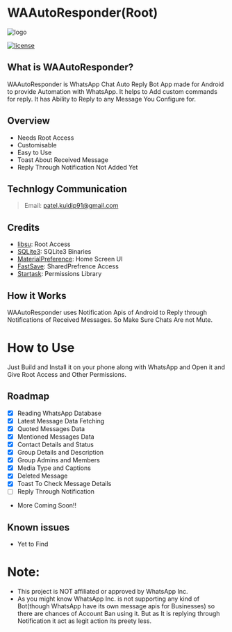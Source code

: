 # WAAutoResponder(Root)
![logo][0]

[![license](https://img.shields.io/badge/license-GPL%20(%3E%3D%202)-blue.svg?style=flat)](https://github.com/kp7742/WAAutoResponder-Root/blob/master/LICENSE)

## What is WAAutoResponder?
WAAutoResponder is WhatsApp Chat Auto Reply Bot App made for Android to provide Automation with WhatsApp. It helps to Add custom commands for reply. It has Ability to Reply to any Message You Configure for.

## Overview

- Needs Root Access
- Customisable
- Easy to Use
- Toast About Received Message
- Reply Through Notification Not Added Yet

## Technlogy Communication
> Email: patel.kuldip91@gmail.com

## Credits 

- [libsu](https://github.com/topjohnwu/libsu): Root Access
- [SQLite3](https://github.com/EXALAB/sqlite3-android): SQLite3 Binaries
- [MaterialPreference](https://github.com/anggrayudi/MaterialPreference): Home Screen UI
- [FastSave](https://github.com/yehiahd/FastSave-Android): SharedPrefrence Access
- [Startask](https://github.com/illiashenkoo/startask-permissions): Permissions Library

## How it Works

WAAutoResponder uses Notification Apis of Android to Reply through Notifications of Received Messages. So Make Sure Chats Are not Mute.

# How to Use

Just Build and Install it on your phone along with WhatsApp and Open it and Give Root Access and Other Permissions.

## Roadmap
- [x] Reading WhatsApp Database
- [x] Latest Message Data Fetching
- [x] Quoted Messages Data
- [x] Mentioned Messages Data
- [x] Contact Details and Status
- [x] Group Details and Description
- [x] Group Admins and Members
- [x] Media Type and Captions
- [x] Deleted Message
- [x] Toast To Check Message Details
- [ ] Reply Through Notification
- More Coming Soon!!

## Known issues

- Yet to Find

# **Note**:

- This project is NOT affiliated or approved by WhatsApp Inc.
- As you might know WhatsApp Inc. is not supporting any kind of Bot(though WhatsApp have its own message apis for Businesses) so there are chances of Account Ban using it. 
But as It is replying through Notification it act as legit action its preety less.

[0]: https://github.com/kp7742/WAAutoResponder-Root/blob/master/logo.png?raw=true
